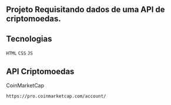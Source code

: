 ## Projeto Requisitando dados de uma API de criptomoedas.


## Tecnologias

`HTML` `CSS` `JS`


## API Criptomoedas 

CoinMarketCap

`https://pro.coinmarketcap.com/account/`